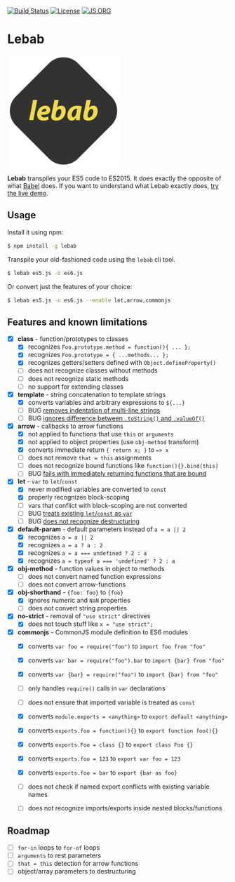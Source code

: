 [![Build Status](https://img.shields.io/travis/mohebifar/lebab.svg?style=flat-square)](http://travis-ci.org/mohebifar/lebab)
[![License](http://img.shields.io/:license-mit-brightgreen.svg?style=flat-square)](http://mohebifar.mit-license.org)
[![JS.ORG](https://img.shields.io/badge/js.org-xto6-ffb400.svg?style=flat-square)](http://js.org)

# Lebab

![Lebab](https://raw.githubusercontent.com/mohebifar/lebab-logo/master/logo.png)

**Lebab** transpiles your ES5 code to ES2015.
It does exactly the opposite of what [Babel](https://babeljs.io/) does.
If you want to understand what Lebab exactly does, [try the live demo](http://lebab.io/try-it).


## Usage

Install it using npm:

```bash
$ npm install -g lebab
```

Transpile your old-fashioned code using the `lebab` cli tool.

```bash
$ lebab es5.js -o es6.js
```

Or convert just the features of your choice:

```bash
$ lebab es5.js -o es6.js --enable let,arrow,commonjs
```


## Features and known limitations

- [x] **class** - function/prototypes to classes
    - [x] recognizes `Foo.prototype.method = function(){ ... };`
    - [x] recognizes `Foo.prototype = { ...methods... };`
    - [x] recognizes getters/setters defined with `Object.defineProperty()`
    - [ ] does not recognize classes without methods
    - [ ] does not recognize static methods
    - [ ] no support for extending classes
- [x] **template** - string concatenation to template strings
    - [x] converts variables and arbitrary expressions to `${...}`
    - [ ] BUG [removes indentation of multi-line strings](#88)
    - [ ] BUG [ignores difference between `.toString()` and `.valueOf()`](#107)
- [x] **arrow** - callbacks to arrow functions
    - [x] not applied to functions that use `this` or `arguments`
    - [x] not applied to object properties (use `obj-method` transform)
    - [x] converts immediate return `{ return x; }` to `=> x`
    - [ ] does not remove `that = this` assignments
    - [ ] does not recognize bound functions like `function(){}.bind(this)`
    - [ ] BUG [fails with immediately returning functions that are bound](#105)
- [x] **let** - `var` to `let`/`const`
    - [x] never modified variables are converted to `const`
    - [x] properly recognizes block-scoping
    - [ ] vars that conflict with block-scoping are not converted
    - [ ] BUG [treats existing `let`/`const` as `var`](#90)
    - [ ] BUG [does not recognize destructuring](#90)
- [x] **default-param** - default parameters instead of `a = a || 2`
    - [x] recognizes `a = a || 2`
    - [x] recognizes `a = a ? a : 2`
    - [x] recognizes `a = a === undefined ? 2 : a`
    - [x] recognizes `a = typeof a === 'undefined' ? 2 : a`
- [x] **obj-method** - function values in object to methods
    - [ ] does not convert named function expressions
    - [ ] does not convert arrow-functions
- [x] **obj-shorthand** - `{foo: foo}` to `{foo}`
    - [x] ignores numeric and `NaN` properties
    - [ ] does not convert string properties
- [x] **no-strict** - removal of `"use strict"` directives
    - [x] does not touch stuff like `x = "use strict";`
- [x] **commonjs** - CommonJS module definition to ES6 modules
    - [x] converts `var foo = require("foo")` to `import foo from "foo"`
    - [x] converts `var bar = require("foo").bar` to `import {bar} from "foo"`
    - [x] converts `var {bar} = require("foo")` to `import {bar} from "foo"`
    - [ ] only handles `require()` calls in `var` declarations
    - [ ] does not ensure that imported variable is treated as `const`
    - [x] converts `module.exports = <anything>` to `export default <anything>`
    - [x] converts `exports.foo = function(){}` to `export function foo(){}`
    - [x] converts `exports.Foo = class {}` to `export class Foo {}`
    - [x] converts `exports.foo = 123` to `export var foo = 123`
    - [x] converts `exports.foo = bar` to `export {bar as foo}`
    - [ ] does not check if named export conflicts with existing variable names
    - [ ] does not recognize imports/exports inside nested blocks/functions


## Roadmap

- [ ] `for-in` loops to `for-of` loops
- [ ] `arguments` to rest parameters
- [ ] `that = this` detection for arrow functions
- [ ] object/array parameters to destructuring

